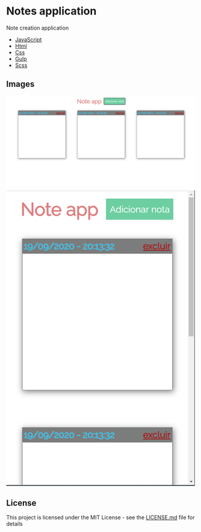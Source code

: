 <h1>Notes application</h1>

<p align="left">
  Note creation application<br>
</p>

<p align="left">
    <ul>
        <li><a href="https://developer.mozilla.org/pt-BR/docs/Aprender/JavaScript">JavaScript</a></li>
        <li><a href="https://developer.mozilla.org/pt-BR/docs/Web/HTML">Html</a></li>
        <li><a href="https://developer.mozilla.org/pt-BR/docs/Web/CSS">Css</a></li>
       <li><a href="https://gulpjs.com/">Gulp</a></li>
      <li><a href="https://sass-lang.com/documentation/syntax">Scss</a></li>
    </ul>
</p>

## Images

<img src="Desktop.png"/>
<img src="mobile.png"/>

## License

This project is licensed under the MIT License - see the [LICENSE.md](LICENSE.md) file for details

